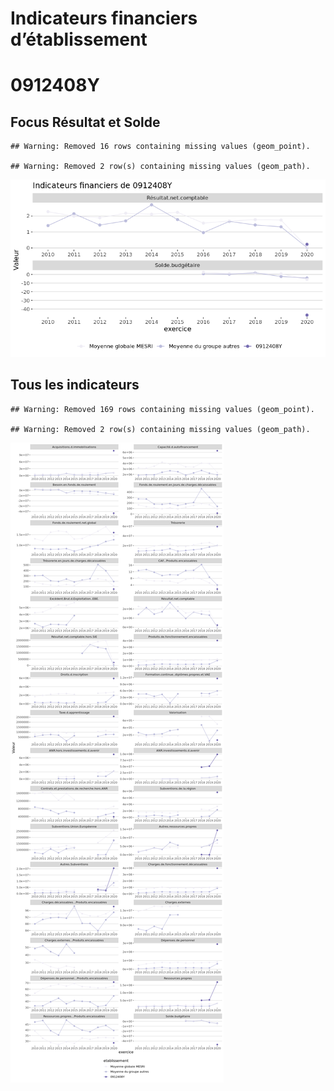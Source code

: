 Indicateurs financiers d’établissement
================

# 0912408Y

## Focus Résultat et Solde

    ## Warning: Removed 16 rows containing missing values (geom_point).

    ## Warning: Removed 2 row(s) containing missing values (geom_path).

![](0912408y_files/figure-gfm/etab.focus-1.png)<!-- -->

## Tous les indicateurs

    ## Warning: Removed 169 rows containing missing values (geom_point).

    ## Warning: Removed 2 row(s) containing missing values (geom_path).

![](0912408y_files/figure-gfm/etab-1.png)<!-- -->
